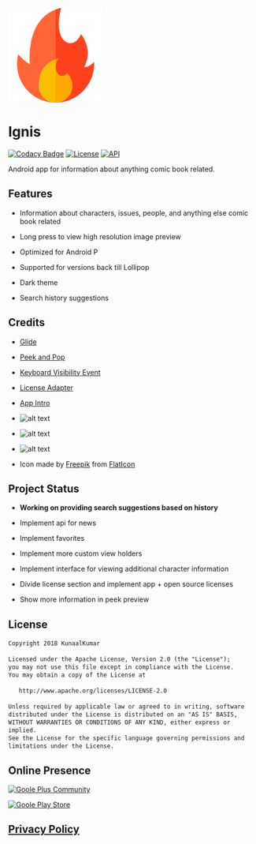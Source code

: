 [![Ignis icon](https://raw.githubusercontent.com/KunaalKumar/Ignis/master/app/src/main/res/drawable/ic_launcher.png "Ignis")](https://www.kunaalkumar.com/#ignis)
# Ignis

[![Codacy Badge](https://api.codacy.com/project/badge/Grade/f2e93d42d09649b48da05c1e39ef8e7c)](https://app.codacy.com/app/kunaal/Ignis?utm_source=github.com&utm_medium=referral&utm_content=KunaalKumar/Ignis&utm_campaign=badger)
[![License](https://img.shields.io/badge/License-Apache%202.0-blue.svg?style=flat-square)](https://opensource.org/licenses/Apache-2.0)
[![API](https://img.shields.io/badge/API-21%2B-brightgreen.svg?style=flat-square)](https://android-arsenal.com/api?level=21)


Android app for information about anything comic book related.


## Features

* Information about characters, issues, people, and anything else comic book related

* Long press to view high resolution image preview

* Optimized for Android P

* Supported for versions back till Lollipop

* Dark theme

* Search history suggestions


## Credits
* [Glide](https://github.com/bumptech/glide)

* [Peek and Pop](https://github.com/shalskar/PeekAndPop)

* [Keyboard Visibility Event](https://github.com/yshrsmz/KeyboardVisibilityEvent)

* [License Adapter](https://github.com/yshrsmz/LicenseAdapter)

* [App Intro](https://github.com/apl-devs/AppIntro)

* ![alt text](https://kodi.tv/sites/default/files/styles/medium_crop/public/addon_assets/plugin.video.comicvine/icon/icon.png?itok=wG6jT_HI "Comic Vine")

* ![alt text](https://lc-mhke0kuv.cn-n1.lcfile.com/6ade56cf308d723a643d.png "Retrofit")

* ![alt text](http://jakewharton.github.io/butterknife/static/logo.png "ButterKnife")

* Icon made by [Freepik](https://www.flaticon.com/authors/freepik) from [FlatIcon](www.flaticon.com)


## Project Status

* **Working on providing search suggestions based on history**

* Implement api for news

* Implement favorites

* Implement more custom view holders

* Implement interface for viewing additional character information

* Divide license section and implement app + open source licenses

* Show more information in peek preview


## License 
```
Copyright 2018 KunaalKumar

Licensed under the Apache License, Version 2.0 (the "License");
you may not use this file except in compliance with the License.
You may obtain a copy of the License at

   http://www.apache.org/licenses/LICENSE-2.0

Unless required by applicable law or agreed to in writing, software
distributed under the License is distributed on an "AS IS" BASIS,
WITHOUT WARRANTIES OR CONDITIONS OF ANY KIND, either express or implied.
See the License for the specific language governing permissions and
limitations under the License.
```


## Online Presence
[![Goole Plus Community](https://www.shareicon.net/data/256x256/2016/07/10/119595_plus_512x512.png)](https://plus.google.com/u/0/communities/117230352217222987710)

[![Goole Play Store](https://i.loli.net/2018/07/19/5b4f6aabc3461.png)](https://play.google.com/store/apps/details?id=com.kunaalkumar.ignis)

## [Privacy Policy](https://sites.google.com/ashiana.com/ignis/home?authuser=1)
